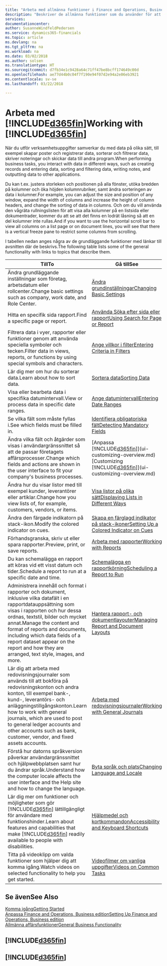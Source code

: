 ```yaml
---
title: "Arbeta med allmänna funktioner i Finance and Operations, Business edition | Microsoft Docs"
description: "Beskriver de allmänna funktioner som du använder för att arbeta med data i Finance and Operations, Business edition, till exempel att ange värden, sortera data och ändra vyer."
services: 
documentationcenter: 
author: SusanneWindfeldPedersen
ms.service: dynamics365-financials
ms.topic: article
ms.devlang: na
ms.tgt_pltfrm: na
ms.workload: na
ms.date: 03/02/2018
ms.author: solsen
ms.translationtype: HT
ms.sourcegitcommit: d7fb34e1c9428a64c71ff47be8bcff174649c00d
ms.openlocfilehash: ae77d44b0c04f7f190e94f07d2e94a2e06eb3921
ms.contentlocale: sv-se
ms.lasthandoff: 03/22/2018

---
```

# <a name="working-with-included365finincludesd365finmdmd"></a><span data-ttu-id="21247-103">Arbeta med [!INCLUDE[d365fin](includes/d365fin_md.md)]</span><span class="sxs-lookup"><span data-stu-id="21247-103">Working with [!INCLUDE[d365fin](includes/d365fin_md.md)]</span></span>
<span data-ttu-id="21247-104">När du utför verksamhetsuppgifter samverkar du med data på olika sätt, till exempel skapar poster och registrerar data, sorterar och filtrerar data, skriver noteringar och skickar data till andra program.</span><span class="sxs-lookup"><span data-stu-id="21247-104">When performing business tasks, you interact with data in different ways, such as creating records and entering data, sorting and filtering data, writing notes, and outputting data to other applications.</span></span>

<span data-ttu-id="21247-105">Du kan t.ex. justera storleken och positionen på alla fönster, utöka bredden på kolumner och öka höjden kolumnrubriker, samt ändra sorteringen av data i kolumner.</span><span class="sxs-lookup"><span data-stu-id="21247-105">For example, you can adjust the size and position of any window, expand the width of columns and increase the height of column headers, and change the sorting of data in columns.</span></span> <span data-ttu-id="21247-106">Och om du vill använda den vågräta rullningslisten för att visa alla kolumner på en listsida eller dokumentrader, kommer du att se att det finns en lodrät låsning så att en del kolumner inte rullas.</span><span class="sxs-lookup"><span data-stu-id="21247-106">And if you want to use the horizontal scroll bar to view all columns on a list page or on document lines, you will see that there is a vertical freeze pane to restrict some columns from scrolling.</span></span>

<span data-ttu-id="21247-107">I tabellen nedan anges några av de grundläggande funktioner med länkar till avsnitten där de beskrivs.</span><span class="sxs-lookup"><span data-stu-id="21247-107">The following table lists some of the general functionality with links to topics that describe them.</span></span>

| <span data-ttu-id="21247-108">Till</span><span class="sxs-lookup"><span data-stu-id="21247-108">To</span></span> | <span data-ttu-id="21247-109">Gå till</span><span class="sxs-lookup"><span data-stu-id="21247-109">See</span></span> |
| --- | --- |
| <span data-ttu-id="21247-110">Ändra grundläggande inställningar som företag, arbetsdatum eller rollcenter.</span><span class="sxs-lookup"><span data-stu-id="21247-110">Change basic settings such as company, work date, and Role Center.</span></span> |[<span data-ttu-id="21247-111">Ändra grundinställningar</span><span class="sxs-lookup"><span data-stu-id="21247-111">Changing Basic Settings</span></span>](ui-change-basic-settings.md) |
| <span data-ttu-id="21247-112">Hitta en specifik sida rapport.</span><span class="sxs-lookup"><span data-stu-id="21247-112">Find a specific page or report.</span></span> |[<span data-ttu-id="21247-113">Använda Söka efter sida eller rapport</span><span class="sxs-lookup"><span data-stu-id="21247-113">Using Search for Page or Report</span></span>](ui-search.md) |
| <span data-ttu-id="21247-114">Filtrera data i vyer, rapporter eller funktioner genom att använda speciella symboler och tecken.</span><span class="sxs-lookup"><span data-stu-id="21247-114">Filter data in views, reports, or functions by using special symbols and characters.</span></span> |[<span data-ttu-id="21247-115">Ange villkor i filter</span><span class="sxs-lookup"><span data-stu-id="21247-115">Entering Criteria in Filters</span></span>](ui-enter-criteria-filters.md) |
| <span data-ttu-id="21247-116">Lär dig mer om hur du sorterar data.</span><span class="sxs-lookup"><span data-stu-id="21247-116">Learn about how to sort data.</span></span> |[<span data-ttu-id="21247-117">Sortera data</span><span class="sxs-lookup"><span data-stu-id="21247-117">Sorting Data</span></span>](ui-sorting.md) |
| <span data-ttu-id="21247-118">Visa eller bearbeta data i specifika datumintervall.</span><span class="sxs-lookup"><span data-stu-id="21247-118">View or process data in specific date ranges.</span></span> |[<span data-ttu-id="21247-119">Ange datumintervall</span><span class="sxs-lookup"><span data-stu-id="21247-119">Entering Date Ranges</span></span>](ui-enter-date-ranges.md) |
| <span data-ttu-id="21247-120">Se vilka fält som måste fyllas i.</span><span class="sxs-lookup"><span data-stu-id="21247-120">See which fields must be filled in.</span></span> |[<span data-ttu-id="21247-121">Identifiera obligatoriska fält</span><span class="sxs-lookup"><span data-stu-id="21247-121">Detecting Mandatory Fields</span></span>](ui-mandatory-fields.md) |
| <span data-ttu-id="21247-122">Ändra vilka fält och åtgärder som visas i användargränssnittet så att de passar företagets affärsprocesser.</span><span class="sxs-lookup"><span data-stu-id="21247-122">Change which fields and actions are shown in the user interface to fit your company's business processes.</span></span> |<span data-ttu-id="21247-123">[Anpassa [!INCLUDE[d365fin](includes/d365fin_md.md)]](ui-customizing-overview.md)</span><span class="sxs-lookup"><span data-stu-id="21247-123">[Customizing [!INCLUDE[d365fin](includes/d365fin_md.md)]](ui-customizing-overview.md)</span></span> |
| <span data-ttu-id="21247-124">Ändra hur du visar listor med till exempel kunder, leverantörer eller artiklar.</span><span class="sxs-lookup"><span data-stu-id="21247-124">Change how you view lists of, for example, customers, vendors, or items.</span></span> |[<span data-ttu-id="21247-125">Visa listor på olika sätt</span><span class="sxs-lookup"><span data-stu-id="21247-125">Displaying Lists in Different Ways</span></span>](across-display-lists-different-views.md) |
| <span data-ttu-id="21247-126">Ändra den färgade indikatorn på stack-ikon.</span><span class="sxs-lookup"><span data-stu-id="21247-126">Modify the colored indicator on cues.</span></span> |[<span data-ttu-id="21247-127">Skapa en färglagd indikator på stack-ikoner</span><span class="sxs-lookup"><span data-stu-id="21247-127">Setting Up a Colored Indicator on Cues</span></span>](ui-how-setup-colored-indicator-cues.md) |
|<span data-ttu-id="21247-128">Förhandsgranska, skriv ut eller spara rapporter.</span><span class="sxs-lookup"><span data-stu-id="21247-128">Preview, print, or save reports.</span></span>|[<span data-ttu-id="21247-129">Arbeta med rapporter</span><span class="sxs-lookup"><span data-stu-id="21247-129">Working with Reports</span></span>](ui-work-report.md)|
| <span data-ttu-id="21247-130">Du kan schemalägga en rapport att köras vid ett visst datum och tider.</span><span class="sxs-lookup"><span data-stu-id="21247-130">Schedule a report to run at a specific date and time.</span></span> |[<span data-ttu-id="21247-131">Schemalägga en rapportkörning</span><span class="sxs-lookup"><span data-stu-id="21247-131">Scheduling a Report to Run</span></span>](ui-work-report.md#ScheduleReport) |
| <span data-ttu-id="21247-132">Administrera innehåll och format i rapporter och dokument, inklusive vilka datafält i en rapportdatauppsättning som visas i rapporten och hur dessa ordnas, textstil, bilder och mycket annat.</span><span class="sxs-lookup"><span data-stu-id="21247-132">Manage the content and format of reports and documents, including which data fields of a report dataset appear on the report and how they are arranged, text style, images, and more.</span></span>|[<span data-ttu-id="21247-133">Hantera rapport- och dokumentlayouter</span><span class="sxs-lookup"><span data-stu-id="21247-133">Managing Report and Document Layouts</span></span>](ui-manage-report-layouts.md) |
| <span data-ttu-id="21247-134">Lär dig att arbeta med redovisningsjournaler som används till att bokföra på redovisningskonton och andra konton, till exempel bank-, kund-, leverantörs- och anläggningstillgångskonton.</span><span class="sxs-lookup"><span data-stu-id="21247-134">Learn how to work with general journals, which are used to post to general ledger accounts and other accounts such as bank, customer, vendor, and fixed assets accounts.</span></span> |[<span data-ttu-id="21247-135">Arbeta med redovisningsjournaler</span><span class="sxs-lookup"><span data-stu-id="21247-135">Working with General Journals</span></span>](ui-work-general-journals.md) |
|<span data-ttu-id="21247-136">Förstå hur datorns språkversion påverkar användargränssnittet och hjälpwebbplatsen samt hur du ändrar språk.</span><span class="sxs-lookup"><span data-stu-id="21247-136">Understand how the computer locale affects the user interface and the Help site and how to change the language.</span></span>|[<span data-ttu-id="21247-137">Byta språk och plats</span><span class="sxs-lookup"><span data-stu-id="21247-137">Changing Language and Locale</span></span>](about-locale-language.md)|
|<span data-ttu-id="21247-138">Lär dig mer om funktioner och möjligheter som gör [!INCLUDE[d365fin](includes/d365fin_md.md)] lättillgängligt för användare med funktionshinder.</span><span class="sxs-lookup"><span data-stu-id="21247-138">Learn about features and capabilities that make [!INCLUDE[d365fin](includes/d365fin_md.md)] readily available to people with disabilities.</span></span>|[<span data-ttu-id="21247-139">Hjälpmedel och kortkommandon</span><span class="sxs-lookup"><span data-stu-id="21247-139">Accessibility and Keyboard Shortcuts</span></span>](ui-accessibility.md)|
|<span data-ttu-id="21247-140">Titta på videoklipp om valda funktioner som hjälper dig att komma igång.</span><span class="sxs-lookup"><span data-stu-id="21247-140">Watch videos on selected functionality to help you get started.</span></span>|[<span data-ttu-id="21247-141">Videofilmer om vanliga uppgifter</span><span class="sxs-lookup"><span data-stu-id="21247-141">Videos on Common Tasks</span></span>](across-videos.md)|  

## <a name="see-also"></a><span data-ttu-id="21247-142">Se även</span><span class="sxs-lookup"><span data-stu-id="21247-142">See Also</span></span>
[<span data-ttu-id="21247-143">Komma igång</span><span class="sxs-lookup"><span data-stu-id="21247-143">Getting Started</span></span>](index.md)  
[<span data-ttu-id="21247-144">Anpassa Finance and Operations, Business edition</span><span class="sxs-lookup"><span data-stu-id="21247-144">Setting Up Finance and Operations, Business edition</span></span>](setup.md)  
[<span data-ttu-id="21247-145">Allmänna affärsfunktioner</span><span class="sxs-lookup"><span data-stu-id="21247-145">General Business Functionality</span></span>](ui-across-business-areas.md)  

## [!INCLUDE[d365fin](includes/free_trial_md.md)]  
## [!INCLUDE[d365fin](includes/training_link_md.md)]

